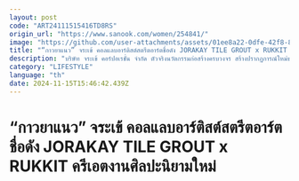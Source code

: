 ```yaml
---
layout: post
code: "ART24111515416TD8RS"
origin_url: "https://www.sanook.com/women/254841/"
image: "https://github.com/user-attachments/assets/01ee8a22-0dfe-42f8-8d8a-c7d76cff0cfa"
title: "“กาวยาแนว” จระเข้ คอลแลบอาร์ติสต์สตรีตอาร์ตชื่อดัง JORAKAY TILE GROUT x RUKKIT ครีเอตงานศิลปะนิยามใหม่"
description: "บริษัท จระเข้ คอร์ปอเรชั่น จำกัด ตัวจริงนวัตกรรมก่อสร้างครบวงจร สร้างปรากฏการณ์ใหม่ของงานก่อสร้าง"
category: "LIFESTYLE"
language: "th"
date: 2024-11-15T15:46:42.439Z
---
```


# “กาวยาแนว” จระเข้ คอลแลบอาร์ติสต์สตรีตอาร์ตชื่อดัง JORAKAY TILE GROUT x RUKKIT ครีเอตงานศิลปะนิยามใหม่